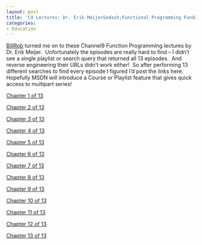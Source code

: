 ```yaml
---
layout: post
title: 'C9 Lectures: Dr. Erik Meijer&ndash;Functional Programming Fundamentals Playlist'
categories:
- Education
---
```


[BillRob](http://billrob.com/) turned me on to these Channel9 Function Programming lectures by Dr. Erik Meijer.  Unfortunately the episodes are really hard to find – I didn’t see a single playlist or search query that returned all 13 episodes.  And reverse engineering their URLs didn’t work either!  So after performing 13 different searches to find every episode I figured I’d post the links here.  Hopefully MSDN will introduce a Course or Playlist feature that gives quick access to multipart series!
<!--more-->

[Chapter 1 of 13](http://channel9.msdn.com/shows/Going+Deep/Lecture-Series-Erik-Meijer-Functional-Programming-Fundamentals-Chapter-1/)
  
[Chapter 2 of 13](http://channel9.msdn.com/shows/Going+Deep/Lecture-Series-Erik-Meijer-Functional-Programming-Fundamentals-Chapter-2/)
  
[Chapter 3 of 13](http://channel9.msdn.com/shows/Going+Deep/C9-Lectures-Dr-Erik-Meijer-Functional-Programming-Fundamentals-Chapter-3-of-13/)
  
[Chapter 4 of 13](http://channel9.msdn.com/shows/Going+Deep/C9-Lectures-Dr-Erik-Meijer-Functional-Programming-Fundamentals-Chapter-4-of-13/)
  
[Chapter 5 of 13](http://channel9.msdn.com/shows/Going+Deep/C9-Lectures-Dr-Erik-Meijer-Functional-Programming-Fundamentals-Chapter-5-of-13/)
  
[Chapter 6 of 13](http://channel9.msdn.com/shows/Going+Deep/C9-Lectures-Dr-Erik-Meijer-Functional-Programming-Fundamentals-Chapter-6-of-13/)
  
[Chapter 7 of 13](http://channel9.msdn.com/shows/Going+Deep/C9-Lectures-Dr-Erik-Meijer-Functional-Programming-Fundamentals-Chapter-7-of-13/)
  
[Chapter 8 of 13](http://channel9.msdn.com/shows/Going+Deep/C9-Lectures-Dr-Erik-Meijer-Functional-Programming-Fundamentals-Chapter-8-of-13/)
  
[Chapter 9 of 13](http://channel9.msdn.com/shows/Going+Deep/C9-Lectures-Dr-Erik-Meijer-Functional-Programming-Fundamentals-Chapter-9-of-13/)
  
[Chapter 10 of 13](http://channel9.msdn.com/shows/Going+Deep/C9-Lectures-Dr-Erik-Meijer-Functional-Programming-Fundamentals-Chapter-10-of-13/)
  
[Chapter 11 of 13](http://channel9.msdn.com/shows/Going+Deep/C9-Lectures-Dr-Graham-Hutton-Functional-Programming-Fundamentals-Chapter-11-of-13/)
  
[Chapter 12 of 13](http://channel9.msdn.com/shows/Going+Deep/C9-Lectures-Dr-Erik-Meijer-Functional-Programming-Fundamentals-Chapter-12-of-13/)
  
[Chapter 13 of 13](http://channel9.msdn.com/shows/Going+Deep/C9-Lectures-Dr-Erik-Meijer-Functional-Programming-Fundamentals-Chapter-13-of-13/)
